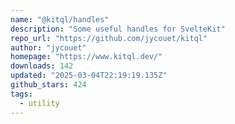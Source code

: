 ```yaml
---
name: "@kitql/handles"
description: "Some useful handles for SvelteKit"
repo_url: "https://github.com/jycouet/kitql"
author: "jycouet"
homepage: "https://www.kitql.dev/"
downloads: 142
updated: "2025-03-04T22:19:19.135Z"
github_stars: 424
tags: 
  - utility
---
```

